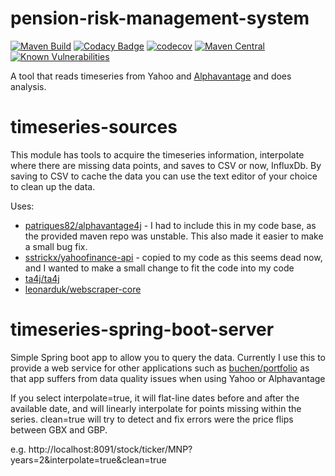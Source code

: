 # pension-risk-management-system

[![Maven Build](https://github.com/leonarduk/pension-risk-management-system/actions/workflows/maven.yml/badge.svg)](https://github.com/leonarduk/pension-risk-management-system/actions/workflows/maven.yml)
[![Codacy Badge](https://app.codacy.com/project/badge/Grade/54fd223faa12484f8c3255f50085456b)](https://app.codacy.com/gh/leonarduk/pension-risk-management-system/dashboard?utm_source=gh&utm_medium=referral&utm_content=&utm_campaign=Badge_grade) 
[![codecov](https://codecov.io/gh/leonarduk/pension-risk-management-system/branch/master/graph/badge.svg)](https://codecov.io/gh/leonarduk/pension-risk-management-system)
[![Maven Central](https://maven-badges.herokuapp.com/maven-central/com.leonarduk/pension-risk-management-system/badge.svg?style=plastic)](https://maven-badges.herokuapp.com/maven-central/com.leonarduk/pension-risk-management-system)
[![Known Vulnerabilities](https://snyk.io/test/github/leonarduk/pension-risk-management-system/badge.svg)](https://snyk.io/test/github/leonarduk/pension-risk-management-system)

A tool that reads timeseries from Yahoo and [Alphavantage](https://www.alphavantage.co/documentation) and does analysis.

# timeseries-sources
This module has tools to acquire the timeseries information, interpolate where there are missing data points, and saves to CSV or now, InfluxDb.  By saving to CSV to cache the data you can use the text editor of your choice to clean up the data.

Uses:

* [patriques82/alphavantage4j](https://github.com/patriques82/alphavantage4j) - I had to include this in my code base, as the provided maven repo was unstable.  This also made it easier to make a small bug fix.
* [sstrickx/yahoofinance-api](https://github.com/sstrickx/yahoofinance-api)  - copied to my code as this seems dead now, and I wanted to make a small change to fit the code into my code
* [ta4j/ta4j](https://github.com/ta4j/ta4j)
* [leonarduk/webscraper-core](https://github.com/leonarduk/webscraper-core)

# timeseries-spring-boot-server

Simple Spring boot app to allow you to query the data.  Currently I use this to provide a web service for other applications such as [buchen/portfolio](https://github.com/buchen/portfolio) as that app suffers from data quality issues when using Yahoo or Alphavantage

If you select interpolate=true, it will flat-line dates before and after the available date, and will linearly interpolate for points missing within the series.  clean=true will try to detect and fix errors were the price flips between GBX and GBP.

e.g.
http://localhost:8091/stock/ticker/MNP?years=2&interpolate=true&clean=true

